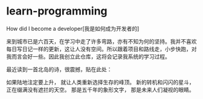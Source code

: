 # learn-programming
How did I become a developer[我是如何成为开发者的]

来到城市已是六百天，在学习中走了许多弯路，亦有不知为何的坚持。我并不喜欢每日写日记一样的更新，这让人没有空间。所以跟着项目和路线走，小步快跑，对我而言会好一些。因此我创立此仓库，这将会记录我系统的学习过程。

最近读到一首北岛的诗，很震撼，贴在此处：

如果陆地注定要上升，
就让人类重新选择生存的峰顶。
新的转机和闪闪的星斗，
正在缀满没有遮拦的天空。
那是五千年的象形文字，
那是未来人们凝视的眼睛。